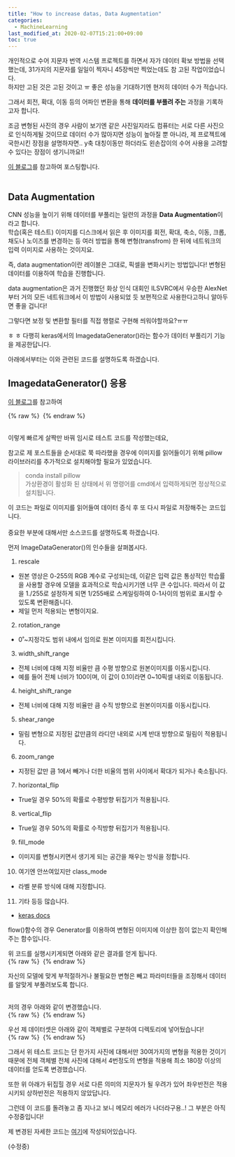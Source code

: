 ```yaml
---
title: "How to increase datas, Data Augmentation"
categories: 
  - MachineLearning
last_modified_at: 2020-02-07T15:21:00+09:00
toc: true
---
```


개인적으로 수어 지문자 번역 시스템 프로젝트를 하면서 자가 데이터 확보 방법을 선택했는데, 31가지의 지문자를 일일이 찍자니 45장씩만 찍었는데도 참 고된 작업이었습니다.<br/>
하지만 고된 것은 고된 것이고 ㅠ 좋은 성능을 기대하기엔 현저히 데이터 수가 적습니다.<br/>

그래서 회전, 확대, 이동 등의 어파인 변환을 통해 **데이터를 부풀려 주는** 과정을 기록하고자 합니다.<br/>

조금 변형된 사진의 경우 사람이 보기엔 같은 사진일지라도 컴퓨터는 서로 다른 사진으로 인식하게될 것이므로 데이터 수가 많아지면 성능이 높아질 뿐 아니라, 제 프로젝트에 국한시킨 장점을 설명하자면.. y축 대칭이동만 하더라도 왼손잡이의 수어 사용을 고려할 수 있다는 장점이 생기니까요!!<br/>

[이 블로그](https://nmhkahn.github.io/CNN-Practice)를 참고하여 포스팅합니다.<br/><br/>

Data Augmentation
------
CNN 성능을 높이기 위해 데이터를 부풀리는 일련의 과정을 **Data Augmentation**이라고 합니다.<br/>
학습(혹은 테스트) 이미지를 디스크에서 읽은 후 이미지를 회전, 확대, 축소, 이동, 크롭, 채도나 노이즈를 변경하는 등 여러 방법을 통해 변형(transfrom) 한 뒤에 네트워크의 입력 이미지로 사용하는 것이지요.<br/>

즉, data augmentation이란 레이블은 그대로, 픽셀을 변화시키는 방법입니다! 변형된 데이터를 이용하여 학습을 진행합니다.<br/>

data augmentation은 과거 진행했던 화상 인식 대회인 ILSVRC에서 우승한 AlexNet 부터 거의 모든 네트워크에서 이 방법이 사용되었 듯 보편적으로 사용한다고하니 알아두면 좋을 겁니다!<br/>

그렇다면 보정 및 변환할 필터를 직접 행렬로 구현해 씌워야할까요?ㅠㅠ<br/>

ㅎ ㅎ 다행히 keras에서의 ImagedataGenerator()라는 함수가 데이터 부풀리기 기능을 제공한답니다.<br/>

아래에서부터는 이와 관련된 코드를 설명하도록 하겠습니다.<br/>

ImagedataGenerator() 응용
------

[이 블로그](https://tykimos.github.io/2017/06/10/CNN_Data_Augmentation/)를 참고하여 <br/>

{% raw %} <img src="https://ohjinjin.github.io/assets/images/20200206augmentation/capture1.JPG" alt=""> {% endraw %}

<br/>이렇게 빠르게 살짝만 바꿔 임시로 테스트 코드를 작성했는데요,<br/>

참고로 제 포스트들을 순서대로 쭉 따라했을 경우에 이미지를 읽어들이기 위해 pillow 라이브러리를 추가적으로 설치해야할 필요가 있었습니다.<br/>
> conda install pillow<br/>
가상환경이 활성화 된 상태에서 위 명령어를 cmd에서 입력하게되면 정상적으로 설치됩니다.<br/>

이 코드는 파일로 이미지를 읽어들여 데이터 증식 후 또 다시 파일로 저장해주는 코드입니다.<br/><br/>
중요한 부분에 대해서만 소스코드를 설명하도록 하겠습니다.<br/>

먼저 ImageDataGenerator()의 인수들을 살펴봅시다.<br/>
1. rescale<br/>
- 원본 영상은 0-255의 RGB 계수로 구성되는데, 이같은 입력 값은 통상적인 학습률을 사용할 경우에 모델을 효과적으로 학습시키기엔 너무 큰 수입니다. 따라서 이 값을 1./255로 설정하게 되면 1/255배로 스케일링하여 0-1사이의 범위로 표시할 수 있도록 변환해줍니다.<br/>
- 제일 먼저 적용되는 변형이지요.<br/>
2. rotation_range<br/>
- 0˚~지정각도 범위 내에서 임의로 원본 이미지를 회전시킵니다.<br/>
3. width_shift_range<br/>
- 전체 너비에 대해 지정 비율만 큼 수평 방향으로 원본이미지를 이동시킵니다.<br/>
- 예를 들어 전체 너비가 100이며, 이 값이 0.1이라면 0~10픽셀 내외로 이동됩니다.<br/>
4. height_shift_range<br/>
- 전체 너비에 대해 지정 비율만 큼 수직 방향으로 원본이미지를 이동시킵니다.<br/>
5. shear_range<br/>
- 밀림 변형으로 지정된 값만큼의 라디안 내외로 시계 반대 방향으로 밀림이 적용됩니다.<br/>
6. zoom_range<br/>
- 지정된 값만 큼 1에서 빼거나 더한 비율의 범위 사이에서 확대가 되거나 축소됩니다.<br/>
7. horizontal_flip<br/>
- True일 경우 50%의 확률로 수평방향 뒤집기가 적용됩니다.<br/>
8. vertical_flip<br/>
- True일 경우 50%의 확률로 수직방향 뒤집기가 적용됩니다.<br/>
9. fill_mode<br/>
- 이미지를 변형시키면서 생기게 되는 공간을 채우는 방식을 정합니다.<br/>
10. 여기엔 안쓰여있지만 class_mode<br/>
- 라벨 분류 방식에 대해 지정합니다.<br/>
11. 기타 등등 많습니다.<br/>
- [keras docs](https://keras.io/preprocessing/image/)

flow()함수의 경우 Generator를 이용하여 변형된 이미지에 이상한 점이 없는지 확인해주는 함수입니다.<br/>

위 코드를 실행시키게되면 아래와 같은 결과를 얻게 됩니다.<br/>
{% raw %} <img src="https://ohjinjin.github.io/assets/images/20200206augmentation/capture2.JPG" alt=""> {% endraw %}

자신의 모델에 맞게 부적절하거나 불필요한 변형은 빼고 파라미터들을 조정해서 데이터를 알맞게 부풀려보도록 합니다.<br/><br/>

저의 경우 아래와 같이 변경했습니다.<br/>{% raw %} <img src="https://ohjinjin.github.io/assets/images/20200206augmentation/capture4.JPG" alt=""> {% endraw %}


우선 제 데이터셋은 아래와 같이 객체별로 구분하여 디렉토리에 넣어뒀습니다!<br/>
{% raw %} <img src="https://ohjinjin.github.io/assets/images/20200206augmentation/capture3.JPG" alt=""> {% endraw %}

그래서 위 테스트 코드는 단 한가지 사진에 대해서만 30여가지의 변형을 적용한 것이기 때문에 전체 객체별 전체 사진에 대해서 4번정도의 변형을 적용해 최소 180장 이상의 데이터를 얻도록 변경했습니다.<br/>

또한 위 아래가 뒤집힐 경우 서로 다른 의미의 지문자가 될 우려가 있어 좌우반전은 적용시키되 상하반전은 적용하지 않았답니다.<br/>

그런데 이 코드를 돌려놓고 좀 지나고 보니 메모리 에러가 나더라구용..!
그 부분은 아직 수정중입니다!<br/>

제 변경된 자세한 코드는 [여기](https://github.com/DSC-SCH/sign_language_translator/blob/master/Image%20Augmentation.ipynb)에 작성되어있습니다.<br/>


(수정중)